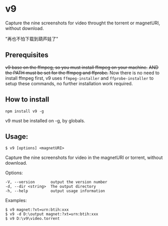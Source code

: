 # v9 

Capture the nine screenshots for video throught the torrent or magnetURI, without download.

"再也不怕下载到葫芦娃了"

## Prerequisites

~~v9 base on the ffmpeg, so you must install ffmpeg on your machine.~~
~~AND the PATH must be set for the ffmpeg and ffprobe.~~
Now there is no need to install ffmpeg first, v9 uses ```ffmpeg-installer``` and ```ffprobe-installer``` to setup these commands, no further installation work required.

## How to install

```
npm install v9 -g
```

v9 must be installed on -g, by globals.

##   Usage: 
```
$ v9 [options] <magnetURI>
```

  Capture the nine screenshots for video in the magnetURI or torrent, without download.

  Options:

    -V, --version       output the version number
    -d, --dir <string>  The output directory
    -h, --help          output usage information

  Examples:

    $ v9 magnet:?xt=urn:btih:xxx
    $ v9 -d D:\output magnet:?xt=urn:btih:xxx
    $ v9 D:\v9\video.torrent
